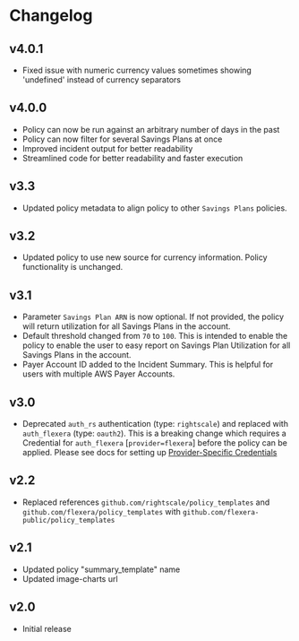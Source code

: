 # Changelog

## v4.0.1

- Fixed issue with numeric currency values sometimes showing 'undefined' instead of currency separators

## v4.0.0

- Policy can now be run against an arbitrary number of days in the past
- Policy can now filter for several Savings Plans at once
- Improved incident output for better readability
- Streamlined code for better readability and faster execution

## v3.3

- Updated policy metadata to align policy to other `Savings Plans` policies.

## v3.2

- Updated policy to use new source for currency information. Policy functionality is unchanged.

## v3.1

- Parameter `Savings Plan ARN` is now optional.  If not provided, the policy will return utilization for all Savings Plans in the account.
- Default threshold changed from `70` to `100`.  This is intended to enable the policy to enable the user to easy report on Savings Plan Utilization for all Savings Plans in the account.
- Payer Account ID added to the Incident Summary.  This is helpful for users with multiple AWS Payer Accounts.

## v3.0

- Deprecated `auth_rs` authentication (type: `rightscale`) and replaced with `auth_flexera` (type: `oauth2`).  This is a breaking change which requires a Credential for `auth_flexera` [`provider=flexera`] before the policy can be applied.  Please see docs for setting up [Provider-Specific Credentials](https://docs.flexera.com/flexera/EN/Automation/ProviderCredentials.htm)

## v2.2

- Replaced references `github.com/rightscale/policy_templates` and `github.com/flexera/policy_templates` with `github.com/flexera-public/policy_templates`

## v2.1

- Updated policy "summary_template" name
- Updated image-charts url

## v2.0

- Initial release
